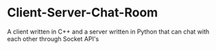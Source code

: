 # Client-Server-Chat-Room
A client written in C++ and a server written in Python that can chat with each other through Socket API's
